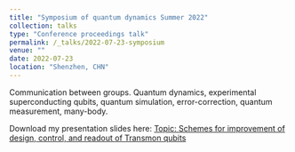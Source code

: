 ```yaml
---
title: "Symposium of quantum dynamics Summer 2022"
collection: talks
type: "Conference proceedings talk"
permalink: /_talks/2022-07-23-symposium
venue: ""
date: 2022-07-23
location: "Shenzhen, CHN"
---
```


Communication between groups. Quantum dynamics, experimental superconducting qubits, quantum simulation, error-correction, quantum measurement, many-body. 

Download my presentation slides here:
[Topic: Schemes for improvement of design, control, and readout of
Transmon qubits](http://lockonchen.github.io/files/Present_my_projects.pdf)
